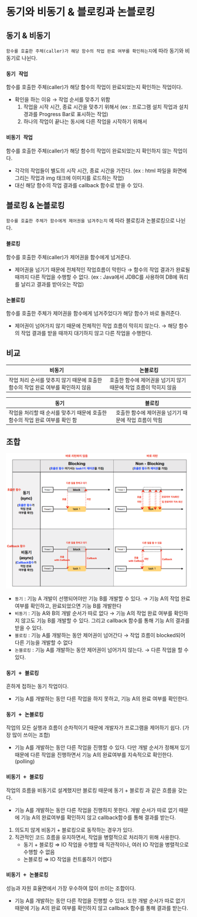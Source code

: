 # 동기와 비동기 & 블로킹과 논블로킹

## 동기 & 비동기

`함수를 호출한 주체(caller)가 해당 함수의 작업 완료 여부를 확인하는지`에 따라 동기와 비동기로 나뉜다.

### `동기 작업`

함수를 호출한 주체(caller)가 해당 함수의 작업이 완료되었는지 확인하는 작업이다.

- 확인을 하는 이유 → 작업 순서를 맞추기 위함
    1. 작업을 시작 시간, 종료 시간을 맞추기 위해서 (ex : 프로그램 설치 작업과 설치경과를 Progress Bar로 표시하는 작업)
    2. 하나의 작업이 끝나는 동시에 다른 작업을 시작하기 위해서

### `비동기 작업`

함수를 호출한 주체(caller)가 해당 함수의 작업이 완료되었는지 확인하지 않는 작업이다.

- 각각의 작업들이 별도의 시작 시간, 종료 시간을 가진다. (ex : html 파일을 화면에 그리는 작업과 img 태크에 이미지를 로드하는 작업)
- 대신 해당 함수의 작업 결과를 callback 함수로 받을 수 있다.

## 블로킹 & 논블로킹

`함수를 호출한 주체가 함수에게 제어권을 넘겨주는지` 에 따라 블로킹과 논블로킹으로 나뉜다.

### `블로킹`

함수를 호출한 주체(caller)가 제어권을 함수에게 넘겨준다.

- 제어권을 넘기기 때문에 전체적인 작업흐름이 막힌다 → 함수의 작업 결과가 완료될 때까지 다른 작업을 수행할 수 없다. (ex : Java에서 JDBC를 사용하여 DB에 쿼리를 날리고 결과를 받아오는 작업)

### `논블로킹`

함수를 호출한 주체가 제어권을 함수에게 넘겨주었다가 해당 함수가 바로 돌려준다.

- 제어권이 넘어가지 않기 때문에 전체적인 작업 흐름이 막히지 않는다. → 해당 함수의 작업 결과를 받을 때까지 대기하지 않고 다른 작업을 수행한다.

## 비교

| 비동기 | 논블로킹 |
| --- | --- |
| 작업 처리 순서를 맞추지 않기 때문에 호출한 함수의 작업 완료 여부를 확인하지 않음 | 호출한 함수에 제어권을 넘기지 않기 때문에 작업 흐름이 막히지 않음 |

| 동기 | 블로킹 |
| --- | --- |
| 작업을 처리할 때 순서를 맞추기 때문에 호출한 함수의 작업 완료 여부를 확인 함 | 호출한 함수에 제어권을 넘기기 때문에 작업 흐름이 막힘 |

## 조합

![Untitled](%EB%8F%99%EA%B8%B0%26%EB%B9%84%EB%8F%99%EA%B8%B0%2C%20%EB%B8%94%EB%A1%9C%ED%82%B9%26%EB%85%BC%EB%B8%94%EB%A1%9C%ED%82%B9/Untitled.png)

- `동기` : 기능 A 개발이 선행되어야만 기능 B를 개발할 수 있다. → 기능 A의 작업 완료 여부를 확인하고, 완료되었으면 기능 B를 개발한다
- `비동기` : 기능 A와 B의 개발 순서가 따로 없다 → 기능 A의 작업 완료 여부를 확인하지 않고도 기능 B를 개발할 수 있다. 그리고 callback 함수를 통해 기능 A의 결과를 받을 수 있다.
- `블로킹` : 기능 A를 개발하는 동안 제어권이 넘어간다 → 작업 흐름이 blocked되어 다른 기능을 개발할 수 없다
- `논블로킹` : 기능 A를 개발하는 동안 제어권이 넘어가지 않는다. → 다른 작업을 할 수 있다.

### `동기 + 블로킹`

흔하게 접하는 동기 작업이다.

- 기능 A를 개발하는 동안 다른 작업을 하지 못하고, 기능 A의 완료 여부를 확인한다.

### `동기 + 논블로킹`

작업의 모든 실행과 흐름이 순차적이기 때문에 개발자가 프로그램을 제어하기 쉽다. (가장 많이 쓰이는 조합)

- 기능 A를 개발하는 동안 다른 작업을 진행할 수 있다. 다만 개발 순서가 정해져 있기 때문에 다른 작업을 진행하면서 기능 A의 완료여부를 지속적으로 확인한다.(polling)

### `비동기 + 블로킹`

작업의 흐름을 비동기로 설계했지만 블로킹 때문에 동기 + 블로킹 과 같은 흐름을 갖는다.

- 기능 A를 개발하는 동안 다른 작업을 진행하지 못한다. 개발 순서가 따로 없기 때문에 기능 A의 완료여부를 확인하지 않고 callback함수를 통해 결과를 받는다.

1. 의도치 않게 비동기 + 블로킹으로 동작하는 경우가 있다.
2. 직관적인 코드 흐름을 유지하면서, 작업을 병렬적으로 처리하기 위해 사용한다.
    - 동기 + 블로킹 ⇒ IO 작업을 수행할 때 직관적이나, 여러 IO 작업을 병렬적으로 수행할 수 없음
    - 논블로킹 ⇒ IO 작업을 컨트롤하기 어렵다

### `비동기 + 논블로킹`

성능과 자원 효율면에서 가장 우수하여 많이 쓰이는 조합이다.

- 기능 A를 개발하는 동안 다른 작업을 진행할 수 있다. 또한 개발 순서가 따로 없기 때문에 기능 A의 완료 여부를 확인하지 않고 callback 함수를 통해 결과를 받는다.
